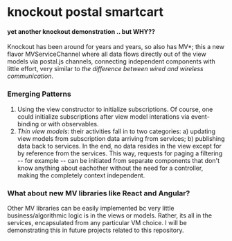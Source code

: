 # knockout postal smartcart
#### yet another knockout demonstration .. but WHY??
Knockout has been around for years and years, so also has MV*; this a new flavor MVServiceChannel where all data flows directly out of the view models via postal.js channels, connecting independent components with little effort, very similar to *the difference between wired and wireless communication*.

### Emerging Patterns
1. Using the view constructor to initialize subscriptions. Of course, one could initialize subscriptions after view model interations via event-binding or with observables. 
2. *Thin view models*: their activities fall in to two categories: a) updating view models from subscription data arriving from services; b) publishing data back to services. In the end, no data resides in the view except for by reference from the services. This way, requests for paging a filtering -- for example -- can be initiated from separate components that don't know anything about eachother without the need for a controller, making the completely context independent.


### What about new MV libraries like React and Angular?

Other MV libraries can be easily implemented bc very little business/algorithmic logic is in the views or models. Rather, its all in the services, encapsulated from any particular VM choice. I will be demonstrating this in future projects related to this repository.

